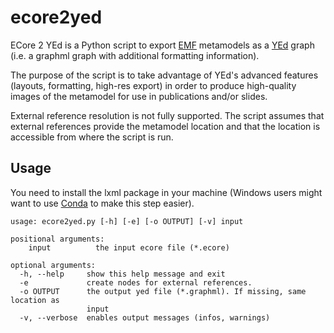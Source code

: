 # ecore2yed

ECore 2 YEd is a Python script to export [EMF](https://www.eclipse.org/modeling/emf/) metamodels as a
[YEd](http://www.yworks.com/products/yed) graph (i.e. a graphml graph with additional formatting information).

The purpose of the script is to take advantage of YEd's advanced features (layouts, formatting, high-res export) in
order to produce high-quality images of the metamodel for use in publications and/or slides.

External reference resolution is not fully supported. The script assumes that external references provide the metamodel
location and that the location is accessible from where the script is run.

## Usage
You need to install the lxml package in your machine (Windows users might want to use [Conda](https://conda.io/docs/)
to make this step easier).


    usage: ecore2yed.py [-h] [-e] [-o OUTPUT] [-v] input

    positional arguments:
        input          the input ecore file (*.ecore)

    optional arguments:
      -h, --help     show this help message and exit
      -e             create nodes for external references.
      -o OUTPUT      the output yed file (*.graphml). If missing, same location as
                     input
      -v, --verbose  enables output messages (infos, warnings)
